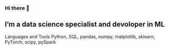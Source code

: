 ### Hi there 👋

## I’m a data science specialist and devoloper in ML
Languages and Tools
Python, SQL, pandas, numpy, matplotlib, sklearn, PyTorch, scipy, pySpark


<!--
**BudanovNikolay/BudanovNikolay** is a ✨ _special_ ✨ repository because its `README.md` (this file) appears on your GitHub profile.

Here are some ideas to get you started:



- 🔭 I’m a data science specialist
- 🌱 I’m currently learning ...
- 👯 I’m looking to collaborate on ...
- 🤔 I’m looking for help with ...
- 💬 Ask me about ...
- 📫 How to reach me: ...
- 😄 Pronouns: ...
- ⚡ Fun fact: ...
-->
